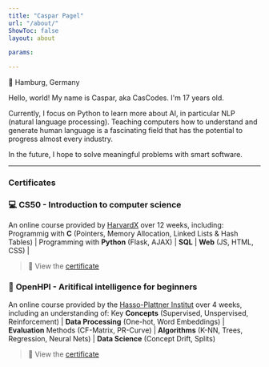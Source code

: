 ```yaml
---
title: "Caspar Pagel"
url: "/about/"
ShowToc: false
layout: about

params:

---
```


📍 Hamburg, Germany

Hello, world! My name is Caspar, aka CasCodes. I'm 17 years old.

Currently, I focus on Python to learn more about AI, in particular NLP (natural language processing). Teaching computers how to understand and generate human language is a fascinating field that has the potential to progress almost every industry.

In the future, I hope to solve meaningful problems with smart software.

---

### Certificates

### 💻 **CS50 - Introduction to computer science**

An online course provided by [HarvardX](https://pll.harvard.edu/course/cs50-introduction-computer-science?delta=0) over 12 weeks, including: 
Programmig with **C** (Pointers, Memory Allocation, Linked Lists & Hash Tables) | 
Programming with **Python** (Flask, AJAX) | 
**SQL** | 
**Web** (JS, HTML, CSS) |
> 📑 View the [certificate](https://cs50.harvard.edu/certificates/b1228c60-ccba-466d-8a89-88838cfca2b9)

### 🤖 **OpenHPI - Aritifical intelligence for beginners**

An online course provided by the [Hasso-Plattner Institut](https://open.hpi.de/) over 4 weeks, including an understanding of: 
Key **Concepts** (Supervised, Unspervised, Reinforcement) | **Data Processing** (One-hot, Word Embeddings) | **Evaluation** Methods (CF-Matrix, PR-Curve) | **Algorithms** (K-NN, Trees, Regression, Neural Nets) | **Data Science** (Concept Drift, Splits)
> 📑 View the [certificate](https://open.hpi.de/verify/xevib-nehuv-rucep-zycig-sedyl)
